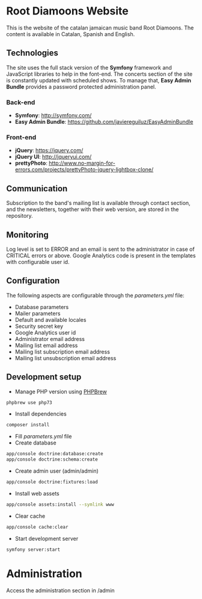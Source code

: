 # Root Diamoons Website

This is the website of the catalan jamaican music band Root Diamoons. The content is available in Catalan, Spanish and English.

## Technologies

The site uses the full stack version of the **Symfony** framework and JavaScript libraries to help in the font-end. The concerts section of the site is constantly updated with scheduled shows. To manage that, **Easy Admin Bundle** provides a password protected administration panel.

### Back-end

* **Symfony**: http://symfony.com/
* **Easy Admin Bundle**: https://github.com/javiereguiluz/EasyAdminBundle

### Front-end

* **jQuery**: https://jquery.com/
* **jQuery UI**: http://jqueryui.com/
* **prettyPhoto**: http://www.no-margin-for-errors.com/projects/prettyPhoto-jquery-lightbox-clone/

## Communication

Subscription to the band's mailing list is available through contact section, and the newsletters, together with their web version, are stored in the repository.

## Monitoring

Log level is set to ERROR and an email is sent to the administrator in case of CRITICAL errors or above.
Google Analytics code is present in the templates with configurable user id.

## Configuration

The following aspects are configurable through the *parameters.yml* file:

* Database parameters
* Mailer parameters
* Default and available locales
* Security secret key
* Google Analytics user id
* Administrator email address
* Mailing list email address
* Mailing list subscription email address 
* Mailing list unsubscription email address

## Development setup

* Manage PHP version using [PHPBrew](https://github.com/phpbrew/phpbrew)
```bash
phpbrew use php73
```
* Install dependencies
```bash
composer install
```
* Fill *parameters.yml* file
* Create database
```bash
app/console doctrine:database:create
app/console doctrine:schema:create
```
* Create admin user (admin/admin)
```bash
app/console doctrine:fixtures:load
```
* Install web assets
```bash
app/console assets:install --symlink www
```
* Clear cache
```bash
app/console cache:clear
```
* Start development server
```bash
symfony server:start
```

# Administration

Access the administration section in /admin
